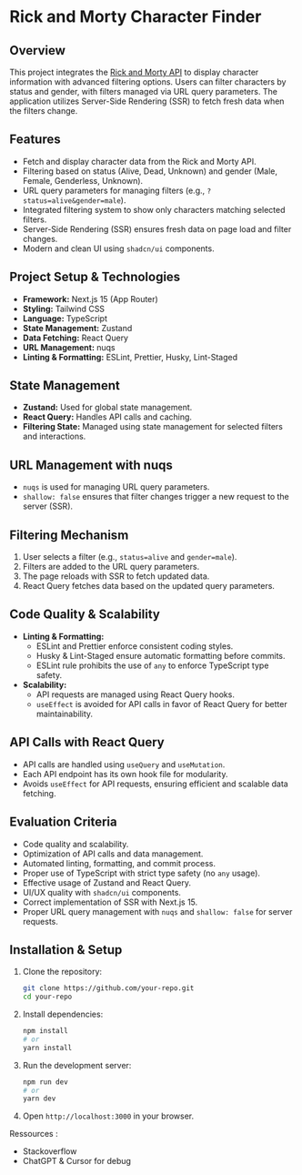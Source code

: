 # Rick and Morty Character Finder

## Overview
This project integrates the [Rick and Morty API](https://rickandmortyapi.com) to display character information with advanced filtering options. Users can filter characters by status and gender, with filters managed via URL query parameters. The application utilizes Server-Side Rendering (SSR) to fetch fresh data when the filters change.

## Features
- Fetch and display character data from the Rick and Morty API.
- Filtering based on status (Alive, Dead, Unknown) and gender (Male, Female, Genderless, Unknown).
- URL query parameters for managing filters (e.g., `?status=alive&gender=male`).
- Integrated filtering system to show only characters matching selected filters.
- Server-Side Rendering (SSR) ensures fresh data on page load and filter changes.
- Modern and clean UI using `shadcn/ui` components.

## Project Setup & Technologies
- **Framework:** Next.js 15 (App Router)
- **Styling:** Tailwind CSS
- **Language:** TypeScript
- **State Management:** Zustand
- **Data Fetching:** React Query
- **URL Management:** nuqs
- **Linting & Formatting:** ESLint, Prettier, Husky, Lint-Staged

## State Management
- **Zustand:** Used for global state management.
- **React Query:** Handles API calls and caching.
- **Filtering State:** Managed using state management for selected filters and interactions.

## URL Management with nuqs
- `nuqs` is used for managing URL query parameters.
- `shallow: false` ensures that filter changes trigger a new request to the server (SSR).

## Filtering Mechanism
1. User selects a filter (e.g., `status=alive` and `gender=male`).
2. Filters are added to the URL query parameters.
3. The page reloads with SSR to fetch updated data.
4. React Query fetches data based on the updated query parameters.

## Code Quality & Scalability
- **Linting & Formatting:**
  - ESLint and Prettier enforce consistent coding styles.
  - Husky & Lint-Staged ensure automatic formatting before commits.
  - ESLint rule prohibits the use of `any` to enforce TypeScript type safety.
- **Scalability:**
  - API requests are managed using React Query hooks.
  - `useEffect` is avoided for API calls in favor of React Query for better maintainability.

## API Calls with React Query
- API calls are handled using `useQuery` and `useMutation`.
- Each API endpoint has its own hook file for modularity.
- Avoids `useEffect` for API requests, ensuring efficient and scalable data fetching.

## Evaluation Criteria
- Code quality and scalability.
- Optimization of API calls and data management.
- Automated linting, formatting, and commit process.
- Proper use of TypeScript with strict type safety (no `any` usage).
- Effective usage of Zustand and React Query.
- UI/UX quality with `shadcn/ui` components.
- Correct implementation of SSR with Next.js 15.
- Proper URL query management with `nuqs` and `shallow: false` for server requests.

## Installation & Setup
1. Clone the repository:
   ```sh
   git clone https://github.com/your-repo.git
   cd your-repo
   ```
2. Install dependencies:
   ```sh
   npm install
   # or
   yarn install
   ```
3. Run the development server:
   ```sh
   npm run dev
   # or
   yarn dev
   ```
4. Open `http://localhost:3000` in your browser.


Ressources : 
   - Stackoverflow
   - ChatGPT & Cursor for debug